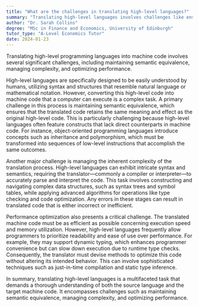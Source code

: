 ```yaml
---
title: "What are the challenges in translating high-level languages?"
summary: "Translating high-level languages involves challenges like ensuring semantic equivalence, handling complexity, and optimizing performance. These factors are crucial for effective and efficient language translation."
author: "Dr. Sarah Collins"
degree: "MSc in Finance and Economics, University of Edinburgh"
tutor_type: "A-Level Economics Tutor"
date: 2024-01-23
---
```


Translating high-level programming languages into machine code involves several significant challenges, including maintaining semantic equivalence, managing complexity, and optimizing performance.

High-level languages are specifically designed to be easily understood by humans, utilizing syntax and structures that resemble natural language or mathematical notation. However, converting this high-level code into machine code that a computer can execute is a complex task. A primary challenge in this process is maintaining semantic equivalence, which ensures that the translated code retains the same meaning and effect as the original high-level code. This is particularly challenging because high-level languages often feature constructs that lack direct counterparts in machine code. For instance, object-oriented programming languages introduce concepts such as inheritance and polymorphism, which must be transformed into sequences of low-level instructions that accomplish the same outcomes.

Another major challenge is managing the inherent complexity of the translation process. High-level languages can exhibit intricate syntax and semantics, requiring the translator—commonly a compiler or interpreter—to accurately parse and interpret the code. This task involves constructing and navigating complex data structures, such as syntax trees and symbol tables, while applying advanced algorithms for operations like type checking and code optimization. Any errors in these stages can result in translated code that is either incorrect or inefficient.

Performance optimization also presents a critical challenge. The translated machine code must be as efficient as possible concerning execution speed and memory utilization. However, high-level languages frequently allow programmers to prioritize readability and ease of use over performance. For example, they may support dynamic typing, which enhances programmer convenience but can slow down execution due to runtime type checks. Consequently, the translator must devise methods to optimize this code without altering its intended behavior. This can involve sophisticated techniques such as just-in-time compilation and static type inference.

In summary, translating high-level languages is a multifaceted task that demands a thorough understanding of both the source language and the target machine code. It encompasses challenges such as maintaining semantic equivalence, managing complexity, and optimizing performance.
    